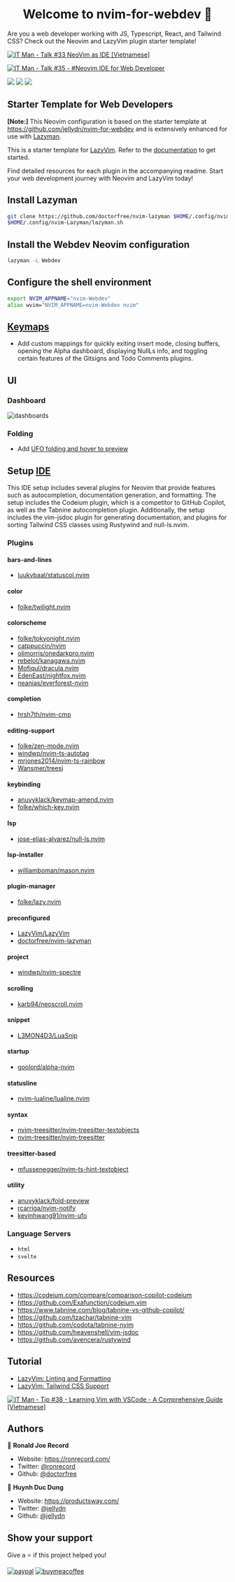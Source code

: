 <h1 align="center">Welcome to nvim-for-webdev 👋</h1>

<p>
Are you a web developer working with JS, Typescript, React, and Tailwind CSS? Check out the Neovim and LazyVim plugin starter template!
</p>

[![IT Man - Talk #33 NeoVim as IDE [Vietnamese]](https://i.ytimg.com/vi/dFi8CzvqkNE/hqdefault.jpg)](https://www.youtube.com/watch?v=dFi8CzvqkNE)

[![IT Man - Talk #35 - #Neovim IDE for Web Developer](https://i.ytimg.com/vi/3EbgMJ-RcWY/hqdefault.jpg)](https://www.youtube.com/watch?v=3EbgMJ-RcWY)

<a href="https://dotfyle.com/doctorfree/nvim-webdev"><img src="https://dotfyle.com/doctorfree/nvim-webdev/badges/plugins?style=flat" /></a>
<a href="https://dotfyle.com/doctorfree/nvim-webdev"><img src="https://dotfyle.com/doctorfree/nvim-webdev/badges/leaderkey?style=flat" /></a>
<a href="https://dotfyle.com/doctorfree/nvim-webdev"><img src="https://dotfyle.com/doctorfree/nvim-webdev/badges/plugin-manager?style=flat" /></a>

## Starter Template for Web Developers

**[Note:]** This Neovim configuration is based on the starter template at
https://github.com/jellydn/nvim-for-webdev and is extensively enhanced for
use with [Lazyman](https://github.com/doctorfree/nvim-lazyman).

This is a starter template for [LazyVim](https://github.com/LazyVim/LazyVim).
Refer to the [documentation](https://lazyvim.github.io/installation) to get started.

Find detailed resources for each plugin in the accompanying readme. Start your web development journey with Neovim and LazyVim today!

## Install Lazyman

```bash
git clone https://github.com/doctorfree/nvim-lazyman $HOME/.config/nvim-Lazyman
$HOME/.config/nvim-Lazyman/lazyman.sh
```

## Install the Webdev Neovim configuration

```bash
lazyman -L Webdev
```

## Configure the shell environment

```bash
export NVIM_APPNAME="nvim-Webdev"
alias wvim="NVIM_APPNAME=nvim-Webdev nvim"
```

## [Keymaps](./lua/config/keymaps.lua)

- Add custom mappings for quickly exiting insert mode, closing buffers, opening the Alpha dashboard, displaying NullLs info, and toggling certain features of the Gitsigns and Todo Comments plugins.

## UI

### Dashboard

![dashboards](dashboard.png)

### Folding

- Add [UFO folding and hover to preview](./lua/plugins/2-folding.lua)

## Setup [IDE](./lua/plugins/1-coding.lua)

This IDE setup includes several plugins for Neovim that provide features such as autocompletion, documentation generation, and formatting. The setup includes the Codeium plugin, which is a competitor to GitHub Copilot, as well as the Tabnine autocompletion plugin. Additionally, the setup includes the vim-jsdoc plugin for generating documentation, and plugins for sorting Tailwind CSS classes using Rustywind and null-ls.nvim.

### Plugins

#### bars-and-lines

+ [luukvbaal/statuscol.nvim](https://dotfyle.com/plugins/luukvbaal/statuscol.nvim)

#### color

+ [folke/twilight.nvim](https://dotfyle.com/plugins/folke/twilight.nvim)

#### colorscheme

+ [folke/tokyonight.nvim](https://dotfyle.com/plugins/folke/tokyonight.nvim)
+ [catppuccin/nvim](https://dotfyle.com/plugins/catppuccin/nvim)
+ [olimorris/onedarkpro.nvim](https://dotfyle.com/plugins/olimorris/onedarkpro.nvim)
+ [rebelot/kanagawa.nvim](https://dotfyle.com/plugins/rebelot/kanagawa.nvim)
+ [Mofiqul/dracula.nvim](https://dotfyle.com/plugins/Mofiqul/dracula.nvim)
+ [EdenEast/nightfox.nvim](https://dotfyle.com/plugins/EdenEast/nightfox.nvim)
+ [neanias/everforest-nvim](https://dotfyle.com/plugins/neanias/everforest-nvim)

#### completion

+ [hrsh7th/nvim-cmp](https://dotfyle.com/plugins/hrsh7th/nvim-cmp)

#### editing-support

+ [folke/zen-mode.nvim](https://dotfyle.com/plugins/folke/zen-mode.nvim)
+ [windwp/nvim-ts-autotag](https://dotfyle.com/plugins/windwp/nvim-ts-autotag)
+ [mrjones2014/nvim-ts-rainbow](https://dotfyle.com/plugins/mrjones2014/nvim-ts-rainbow)
+ [Wansmer/treesj](https://dotfyle.com/plugins/Wansmer/treesj)

#### keybinding

+ [anuvyklack/keymap-amend.nvim](https://dotfyle.com/plugins/anuvyklack/keymap-amend.nvim)
+ [folke/which-key.nvim](https://dotfyle.com/plugins/folke/which-key.nvim)

#### lsp

+ [jose-elias-alvarez/null-ls.nvim](https://dotfyle.com/plugins/jose-elias-alvarez/null-ls.nvim)

#### lsp-installer

+ [williamboman/mason.nvim](https://dotfyle.com/plugins/williamboman/mason.nvim)

#### plugin-manager

+ [folke/lazy.nvim](https://dotfyle.com/plugins/folke/lazy.nvim)

#### preconfigured

+ [LazyVim/LazyVim](https://dotfyle.com/plugins/LazyVim/LazyVim)
+ [doctorfree/nvim-lazyman](https://dotfyle.com/plugins/doctorfree/nvim-lazyman)

#### project

+ [windwp/nvim-spectre](https://dotfyle.com/plugins/windwp/nvim-spectre)

#### scrolling

+ [karb94/neoscroll.nvim](https://dotfyle.com/plugins/karb94/neoscroll.nvim)

#### snippet

+ [L3MON4D3/LuaSnip](https://dotfyle.com/plugins/L3MON4D3/LuaSnip)

#### startup

+ [goolord/alpha-nvim](https://dotfyle.com/plugins/goolord/alpha-nvim)

#### statusline

+ [nvim-lualine/lualine.nvim](https://dotfyle.com/plugins/nvim-lualine/lualine.nvim)

#### syntax

+ [nvim-treesitter/nvim-treesitter-textobjects](https://dotfyle.com/plugins/nvim-treesitter/nvim-treesitter-textobjects)
+ [nvim-treesitter/nvim-treesitter](https://dotfyle.com/plugins/nvim-treesitter/nvim-treesitter)

#### treesitter-based

+ [mfussenegger/nvim-ts-hint-textobject](https://dotfyle.com/plugins/mfussenegger/nvim-ts-hint-textobject)

#### utility

+ [anuvyklack/fold-preview](https://dotfyle.com/plugins/anuvyklack/fold-preview)
+ [rcarriga/nvim-notify](https://dotfyle.com/plugins/rcarriga/nvim-notify)
+ [kevinhwang91/nvim-ufo](https://dotfyle.com/plugins/kevinhwang91/nvim-ufo)

### Language Servers

+ `html`
+ `svelte`

## Resources

- https://codeium.com/compare/comparison-copilot-codeium
- https://github.com/Exafunction/codeium.vim
- https://www.tabnine.com/blog/tabnine-vs-github-copilot/
- https://github.com/tzachar/tabnine-vim
- https://github.com/codota/tabnine-nvim
- https://github.com/heavenshell/vim-jsdoc
- https://github.com/avencera/rustywind

## Tutorial
- [LazyVim: Linting and Formatting](https://www.youtube.com/watch?v=a_ZpTPaSn38)
- [LazyVim: Tailwind CSS Support](https://www.youtube.com/watch?v=_NiWhZeR-MY)

[![IT Man - Tip #38 - Learning Vim with VSCode - A Comprehensive Guide [Vietnamese]](https://i.ytimg.com/vi/yTTPRm0ACl0/hqdefault.jpg)](https://www.youtube.com/watch?v=yTTPRm0ACl0)


## Authors

👤 **Ronald Joe Record**

- Website: https://ronrecord.com/
- Twitter: [@ronrecord](https://twitter.com/ronrecord)
- Github: [@doctorfree](https://github.com/doctorfree)

👤 **Huynh Duc Dung**

- Website: https://productsway.com/
- Twitter: [@jellydn](https://twitter.com/jellydn)
- Github: [@jellydn](https://github.com/jellydn)

## Show your support

Give a ⭐️ if this project helped you!

[![paypal](https://img.shields.io/badge/PayPal-00457C?style=for-the-badge&logo=paypal&logoColor=white)](https://paypal.me/ronrecord)
[![buymeacoffee](https://img.shields.io/badge/Buy_Me_A_Coffee-FFDD00?style=for-the-badge&logo=buy-me-a-coffee&logoColor=black)](https://www.buymeacoffee.com/doctorfree)
